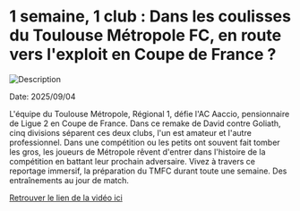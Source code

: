 # 1 semaine, 1 club : Dans les coulisses du Toulouse Métropole FC, en route vers l'exploit en Coupe de France ?

![Description](images/maxresdefault.jpg)

Date: 2025/09/04

L'équipe du Toulouse Métropole, Régional 1, défie l'AC Aaccio, pensionnaire de Ligue 2 en Coupe de France. Dans ce remake de David contre Goliath, cinq divisions séparent ces deux clubs, l'un est amateur et l'autre professionnel. Dans une compétition ou les petits ont souvent fait tomber les gros, les joueurs de Métropole rêvent d'entrer dans l'histoire de la compétition en battant leur prochain adversaire. Vivez à travers ce reportage immersif, la préparation du TMFC durant toute une semaine. Des entraînements au jour de match.

[Retrouver le lien de la vidéo ici](https://www.youtube.com/watch?v=fOwP-k0JHK0&t=4s)
